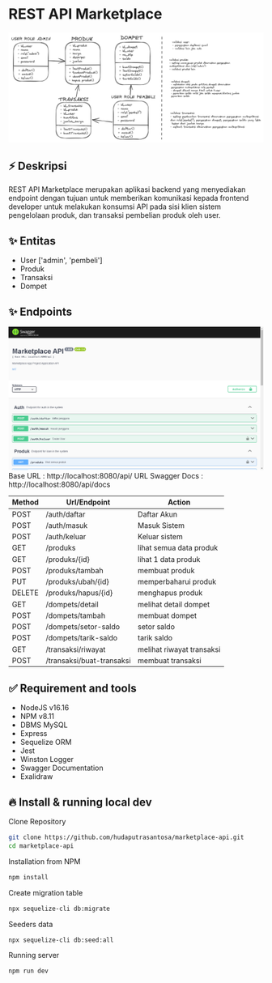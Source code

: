 # REST API Marketplace
![Logo](https://raw.githubusercontent.com/hudaputrasantosa/marketplace-api/master/diagram.png)


## ⚡ Deskripsi
REST API Marketplace merupakan aplikasi backend yang menyediakan endpoint dengan tujuan untuk memberikan komunikasi kepada frontend developer untuk melakukan konsumsi API pada sisi klien sistem pengelolaan produk, dan transaksi pembelian produk oleh user.

## ✨ Entitas 
- User ['admin', 'pembeli']
- Produk
- Transaksi
- Dompet

## ✨ Endpoints
![Logo](https://raw.githubusercontent.com/hudaputrasantosa/marketplace-api/master/document-api.png)
Base URL : http://localhost:8080/api/
URL Swagger Docs : http://localhost:8080/api/docs

| Method   | Url/Endpoint   | Action   |
| ------------- | ------------- | -------- |
| POST      | /auth/daftar       | Daftar Akun |
| POST      | /auth/masuk | Masuk Sistem |
| POST      | /auth/keluar       | Keluar sistem  |
| GET      | /produks      | lihat semua data produk |
| GET      | /produks/{id}     | lihat 1 data produk  |
| POST      | /produks/tambah       | membuat produk  |
| PUT      | /produks/ubah/{id}      | memperbaharui produk |
| DELETE      | /produks/hapus/{id}     | menghapus produk  |
| GET      | /dompets/detail     | melihat detail dompet  |
| POST      | /dompets/tambah     | membuat dompet  |
| POST      | /dompets/setor-saldo     | setor saldo  |
| POST      | /dompets/tarik-saldo    | tarik saldo  |
| GET      | /transaksi/riwayat    | melihat riwayat transaksi |
| POST      | /transaksi/buat-transaksi    | membuat transaksi  |


## ✅ Requirement and tools
 - NodeJS v16.16
 - NPM v8.11
 - DBMS MySQL
 - Express
 - Sequelize ORM
 - Jest
 - Winston Logger
 - Swagger Documentation
 - Exalidraw

## 🔥 Install & running local dev
Clone Repository

```bash
git clone https://github.com/hudaputrasantosa/marketplace-api.git
cd marketplace-api
```
Installation from NPM
```bash
npm install
```
Create migration table
```bash
npx sequelize-cli db:migrate
```
Seeders data
```bash
npx sequelize-cli db:seed:all
```
Running server
```bash
npm run dev
```


